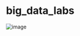 # big_data_labs

![image](https://user-images.githubusercontent.com/95758544/145226718-8a5a5b06-5f64-4a7c-a300-b7c353ddaf18.png)
